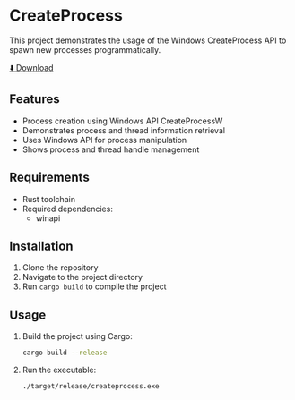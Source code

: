 # CreateProcess

This project demonstrates the usage of the Windows CreateProcess API to spawn new processes programmatically.

[⬇️ Download](https://download.5mukx.site/#/home?url=https://github.com/Whitecat18/Rust-for-Malware-Development/tree/main/Process/createprocess)

## Features
- Process creation using Windows API CreateProcessW
- Demonstrates process and thread information retrieval
- Uses Windows API for process manipulation
- Shows process and thread handle management

## Requirements
- Rust toolchain
- Required dependencies:
  - winapi

## Installation
1. Clone the repository
2. Navigate to the project directory
3. Run `cargo build` to compile the project

## Usage

1. Build the project using Cargo:
   ```bash
   cargo build --release
   ```

2. Run the executable:
   ```bash
   ./target/release/createprocess.exe
   ```

#
 